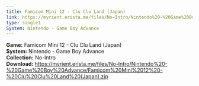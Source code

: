 ```yaml
---
title: Famicom Mini 12 - Clu Clu Land (Japan)
link: https://myrient.erista.me/files/No-Intro/Nintendo%20-%20Game%20Boy%20Advance/Famicom%20Mini%2012%20-%20Clu%20Clu%20Land%20(Japan).zip
type: single1
System: Nintendo - Game Boy Advance
---
```

<b>Game:</b> Famicom Mini 12 - Clu Clu Land (Japan)<br>
<b>System:</b> Nintendo - Game Boy Advance<br>
<b>Collection:</b> No-Intro<br>
<b>Download:</b> https://myrient.erista.me/files/No-Intro/Nintendo%20-%20Game%20Boy%20Advance/Famicom%20Mini%2012%20-%20Clu%20Clu%20Land%20(Japan).zip